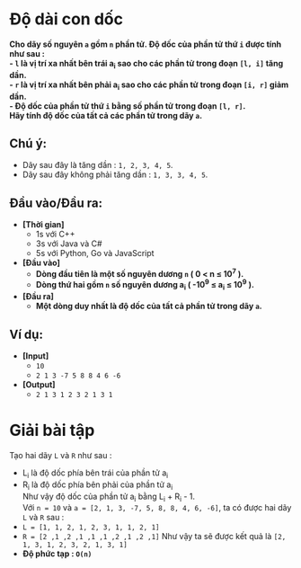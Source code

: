 # Độ dài con dốc
   **Cho dãy số nguyên `a` gồm `n` phần tử. Độ dốc của phần tử thứ `i` được tính như sau :**<br>
   **- `l` là vị trí xa nhất bên trái a<sub>i</sub> sao cho các phần tử trong đoạn `[l, i]` tăng dần.**<br>
   **- `r` là vị trí xa nhất bên phải a<sub>i</sub> sao cho các phần tử trong đoạn `[i, r]` giảm dần.**<br>
   **- Độ dốc của phần tử thứ `i` bằng số phần tử trong đoạn `[l, r]`.**<br>
   **Hãy tính độ dốc của tất cả các phần tử trong dãy `a`.**

## Chú ý:
   - Dãy sau đây là tăng dần : `1, 2, 3, 4, 5`.
   - Dãy sau đây không phải tăng dần : `1, 3, 3, 4, 5`.

## Đầu vào/Đầu ra:
- **[Thời gian]**
   - 1s với C++ 
   - 3s với Java và C#
   - 5s với Python, Go và JavaScript
- **[Đầu vào]**
    - **Dòng đầu tiên là một số nguyên dương `n` ( 0 < n ≤ 10<sup>7</sup> ).**
    - **Dòng thứ hai gồm `n` số nguyên dương a<sub>i</sub> ( -10<sup>9</sup> ≤ a<sub>i</sub> ≤ 10<sup>9</sup> ).**
- **[Đầu ra]** 
    - **Một dòng duy nhất là độ dốc của tất cả phần tử trong dãy `a`.**

## Ví dụ:
- **[Input]**
   - `10`
   - `2 1 3 -7 5 8 8 4 6 -6`
- **[Output]**
   - `2 1 3 1 2 3 2 1 3 1`

# Giải bài tập
   Tạo hai dãy `L` và `R` như sau :
   - L<sub>i</sub> là độ dốc phía bên trái của phần tử a<sub>i</sub>
   - R<sub>i</sub> là độ dốc phía bên phải của phần tử a<sub>i</sub><br>
   Như vậy độ dốc của phần tử a<sub>i</sub> bằng L<sub>i</sub> + R<sub>i</sub> - 1.<br>
   Với `n = 10` và `a = [2, 1, 3, -7, 5, 8, 8, 4, 6, -6]`, ta có được hai dãy `L` và `R` sau :
   - `L = [1, 1, 2, 1, 2, 3, 1, 1, 2, 1]`
   - `R = [2 ,1 ,2 ,1 ,1 ,1 ,2 ,1 ,2 ,1]`
   Như vậy ta sẽ được kết quả là `[2, 1, 3, 1, 2, 3, 2, 1, 3, 1]`
   - **Độ phức tạp : `O(n)`**
